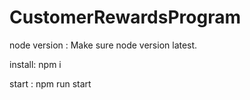# CustomerRewardsProgram
node version : Make sure node version latest.    

install: npm i

start : npm run start
